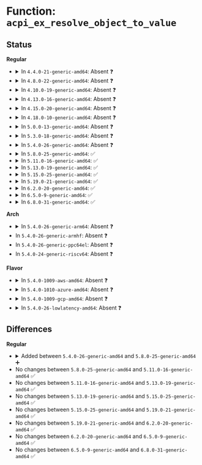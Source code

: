 # Function: <code>acpi_ex_resolve_object_to_value</code>

## Status
<b>Regular</b>
<ul>
<li>
<details>
<summary>In <code>4.4.0-21-generic-amd64</code>: Absent ❓</summary>

```json
{
  "name": "acpi_ex_resolve_object_to_value",
  "collision_type": "Unique Static",
  "inline_type": "Full",
  "funcs": [
    {
      "addr": 18446744071583665084,
      "name": "acpi_ex_resolve_object_to_value",
      "external": false,
      "loc": "drivers/acpi/acpica/exresolv.c:137",
      "file": "drivers/acpi/acpica/exresolv.c",
      "inline": "not declared, inlined",
      "caller_inline": [
        "drivers/acpi/acpica/exresolv.c:acpi_ex_resolve_to_value"
      ],
      "caller_func": []
    }
  ],
  "symbols": []
}
```
</details>
</li>
<li>
<details>
<summary>In <code>4.8.0-22-generic-amd64</code>: Absent ❓</summary>

```json
{
  "name": "acpi_ex_resolve_object_to_value",
  "collision_type": "Unique Static",
  "inline_type": "Full",
  "funcs": [
    {
      "addr": 18446744071583987959,
      "name": "acpi_ex_resolve_object_to_value",
      "external": false,
      "loc": "drivers/acpi/acpica/exresolv.c:137",
      "file": "drivers/acpi/acpica/exresolv.c",
      "inline": "not declared, inlined",
      "caller_inline": [
        "drivers/acpi/acpica/exresolv.c:acpi_ex_resolve_to_value"
      ],
      "caller_func": []
    }
  ],
  "symbols": []
}
```
</details>
</li>
<li>
<details>
<summary>In <code>4.10.0-19-generic-amd64</code>: Absent ❓</summary>

```json
{
  "name": "acpi_ex_resolve_object_to_value",
  "collision_type": "Unique Static",
  "inline_type": "Full",
  "funcs": [
    {
      "addr": 18446744071584129355,
      "name": "acpi_ex_resolve_object_to_value",
      "external": false,
      "loc": "drivers/acpi/acpica/exresolv.c:137",
      "file": "drivers/acpi/acpica/exresolv.c",
      "inline": "not declared, inlined",
      "caller_inline": [
        "drivers/acpi/acpica/exresolv.c:acpi_ex_resolve_to_value"
      ],
      "caller_func": []
    }
  ],
  "symbols": []
}
```
</details>
</li>
<li>
<details>
<summary>In <code>4.13.0-16-generic-amd64</code>: Absent ❓</summary>

```json
{
  "name": "acpi_ex_resolve_object_to_value",
  "collision_type": "Unique Static",
  "inline_type": "Full",
  "funcs": [
    {
      "addr": 18446744071584196469,
      "name": "acpi_ex_resolve_object_to_value",
      "external": false,
      "loc": "drivers/acpi/acpica/exresolv.c:137",
      "file": "drivers/acpi/acpica/exresolv.c",
      "inline": "not declared, inlined",
      "caller_inline": [
        "drivers/acpi/acpica/exresolv.c:acpi_ex_resolve_to_value"
      ],
      "caller_func": []
    }
  ],
  "symbols": []
}
```
</details>
</li>
<li>
<details>
<summary>In <code>4.15.0-20-generic-amd64</code>: Absent ❓</summary>

```json
{
  "name": "acpi_ex_resolve_object_to_value",
  "collision_type": "Unique Static",
  "inline_type": "Full",
  "funcs": [
    {
      "addr": 18446744071584519161,
      "name": "acpi_ex_resolve_object_to_value",
      "external": false,
      "loc": "drivers/acpi/acpica/exresolv.c:137",
      "file": "drivers/acpi/acpica/exresolv.c",
      "inline": "not declared, inlined",
      "caller_inline": [
        "drivers/acpi/acpica/exresolv.c:acpi_ex_resolve_to_value"
      ],
      "caller_func": []
    }
  ],
  "symbols": []
}
```
</details>
</li>
<li>
<details>
<summary>In <code>4.18.0-10-generic-amd64</code>: Absent ❓</summary>

```json
{
  "name": "acpi_ex_resolve_object_to_value",
  "collision_type": "Unique Static",
  "inline_type": "Full",
  "funcs": [
    {
      "addr": 18446744071584743518,
      "name": "acpi_ex_resolve_object_to_value",
      "external": false,
      "loc": "drivers/acpi/acpica/exresolv.c:103",
      "file": "drivers/acpi/acpica/exresolv.c",
      "inline": "not declared, inlined",
      "caller_inline": [
        "drivers/acpi/acpica/exresolv.c:acpi_ex_resolve_to_value"
      ],
      "caller_func": []
    }
  ],
  "symbols": []
}
```
</details>
</li>
<li>
<details>
<summary>In <code>5.0.0-13-generic-amd64</code>: Absent ❓</summary>

```json
{
  "name": "acpi_ex_resolve_object_to_value",
  "collision_type": "Unique Static",
  "inline_type": "Full",
  "funcs": [
    {
      "addr": 18446744071584843308,
      "name": "acpi_ex_resolve_object_to_value",
      "external": false,
      "loc": "drivers/acpi/acpica/exresolv.c:103",
      "file": "drivers/acpi/acpica/exresolv.c",
      "inline": "not declared, inlined",
      "caller_inline": [
        "drivers/acpi/acpica/exresolv.c:acpi_ex_resolve_to_value"
      ],
      "caller_func": []
    }
  ],
  "symbols": []
}
```
</details>
</li>
<li>
<details>
<summary>In <code>5.3.0-18-generic-amd64</code>: Absent ❓</summary>

```json
{
  "name": "acpi_ex_resolve_object_to_value",
  "collision_type": "Unique Static",
  "inline_type": "Full",
  "funcs": [
    {
      "addr": 18446744071585046952,
      "name": "acpi_ex_resolve_object_to_value",
      "external": false,
      "loc": "drivers/acpi/acpica/exresolv.c:103",
      "file": "drivers/acpi/acpica/exresolv.c",
      "inline": "not declared, inlined",
      "caller_inline": [
        "drivers/acpi/acpica/exresolv.c:acpi_ex_resolve_to_value"
      ],
      "caller_func": []
    }
  ],
  "symbols": []
}
```
</details>
</li>
<li>
<details>
<summary>In <code>5.4.0-26-generic-amd64</code>: Absent ❓</summary>

```json
{
  "name": "acpi_ex_resolve_object_to_value",
  "collision_type": "Unique Static",
  "inline_type": "Full",
  "funcs": [
    {
      "addr": 18446744071585183037,
      "name": "acpi_ex_resolve_object_to_value",
      "external": false,
      "loc": "drivers/acpi/acpica/exresolv.c:103",
      "file": "drivers/acpi/acpica/exresolv.c",
      "inline": "not declared, inlined",
      "caller_inline": [
        "drivers/acpi/acpica/exresolv.c:acpi_ex_resolve_to_value"
      ],
      "caller_func": []
    }
  ],
  "symbols": []
}
```
</details>
</li>
<li>
<details>
<summary>In <code>5.8.0-25-generic-amd64</code>: ✅</summary>

```c
acpi_status acpi_ex_resolve_object_to_value(union acpi_operand_object * * stack_ptr, struct acpi_walk_state * walk_state)
```

```json
{
  "name": "acpi_ex_resolve_object_to_value",
  "collision_type": "Unique Static",
  "inline_type": "No",
  "funcs": [
    {
      "addr": 18446744071585888177,
      "name": "acpi_ex_resolve_object_to_value",
      "external": false,
      "loc": "drivers/acpi/acpica/exresolv.c:103",
      "file": "drivers/acpi/acpica/exresolv.c",
      "inline": "seen, unknown",
      "caller_inline": [],
      "caller_func": [
        "drivers/acpi/acpica/exresolv.c:acpi_ex_resolve_to_value"
      ]
    }
  ],
  "symbols": [
    {
      "addr": 18446744071585888177,
      "name": "acpi_ex_resolve_object_to_value",
      "section": ".text",
      "bind": "STB_LOCAL",
      "size": 744
    }
  ]
}
```
</details>
</li>
<li>
<details>
<summary>In <code>5.11.0-16-generic-amd64</code>: ✅</summary>

```c
acpi_status acpi_ex_resolve_object_to_value(union acpi_operand_object * * stack_ptr, struct acpi_walk_state * walk_state)
```

```json
{
  "name": "acpi_ex_resolve_object_to_value",
  "collision_type": "Unique Static",
  "inline_type": "No",
  "funcs": [
    {
      "addr": 18446744071586009530,
      "name": "acpi_ex_resolve_object_to_value",
      "external": false,
      "loc": "drivers/acpi/acpica/exresolv.c:103",
      "file": "drivers/acpi/acpica/exresolv.c",
      "inline": "seen, unknown",
      "caller_inline": [],
      "caller_func": [
        "drivers/acpi/acpica/exresolv.c:acpi_ex_resolve_to_value"
      ]
    }
  ],
  "symbols": [
    {
      "addr": 18446744071586009530,
      "name": "acpi_ex_resolve_object_to_value",
      "section": ".text",
      "bind": "STB_LOCAL",
      "size": 744
    }
  ]
}
```
</details>
</li>
<li>
<details>
<summary>In <code>5.13.0-19-generic-amd64</code>: ✅</summary>

```c
acpi_status acpi_ex_resolve_object_to_value(union acpi_operand_object * * stack_ptr, struct acpi_walk_state * walk_state)
```

```json
{
  "name": "acpi_ex_resolve_object_to_value",
  "collision_type": "Unique Static",
  "inline_type": "No",
  "funcs": [
    {
      "addr": 18446744071585886546,
      "name": "acpi_ex_resolve_object_to_value",
      "external": false,
      "loc": "drivers/acpi/acpica/exresolv.c:103",
      "file": "drivers/acpi/acpica/exresolv.c",
      "inline": "seen, unknown",
      "caller_inline": [],
      "caller_func": [
        "drivers/acpi/acpica/exresolv.c:acpi_ex_resolve_to_value"
      ]
    }
  ],
  "symbols": [
    {
      "addr": 18446744071585886546,
      "name": "acpi_ex_resolve_object_to_value",
      "section": ".text",
      "bind": "STB_LOCAL",
      "size": 744
    }
  ]
}
```
</details>
</li>
<li>
<details>
<summary>In <code>5.15.0-25-generic-amd64</code>: ✅</summary>

```c
acpi_status acpi_ex_resolve_object_to_value(union acpi_operand_object * * stack_ptr, struct acpi_walk_state * walk_state)
```

```json
{
  "name": "acpi_ex_resolve_object_to_value",
  "collision_type": "Unique Static",
  "inline_type": "No",
  "funcs": [
    {
      "addr": 18446744071586374011,
      "name": "acpi_ex_resolve_object_to_value",
      "external": false,
      "loc": "drivers/acpi/acpica/exresolv.c:103",
      "file": "drivers/acpi/acpica/exresolv.c",
      "inline": "seen, unknown",
      "caller_inline": [],
      "caller_func": [
        "drivers/acpi/acpica/exresolv.c:acpi_ex_resolve_to_value"
      ]
    }
  ],
  "symbols": [
    {
      "addr": 18446744071586374011,
      "name": "acpi_ex_resolve_object_to_value",
      "section": ".text",
      "bind": "STB_LOCAL",
      "size": 744
    }
  ]
}
```
</details>
</li>
<li>
<details>
<summary>In <code>5.19.0-21-generic-amd64</code>: ✅</summary>

```c
acpi_status acpi_ex_resolve_object_to_value(union acpi_operand_object * * stack_ptr, struct acpi_walk_state * walk_state)
```

```json
{
  "name": "acpi_ex_resolve_object_to_value",
  "collision_type": "Unique Static",
  "inline_type": "No",
  "funcs": [
    {
      "addr": 18446744071587621773,
      "name": "acpi_ex_resolve_object_to_value",
      "external": false,
      "loc": "drivers/acpi/acpica/exresolv.c:103",
      "file": "drivers/acpi/acpica/exresolv.c",
      "inline": "seen, unknown",
      "caller_inline": [],
      "caller_func": [
        "drivers/acpi/acpica/exresolv.c:acpi_ex_resolve_to_value"
      ]
    }
  ],
  "symbols": [
    {
      "addr": 18446744071587621773,
      "name": "acpi_ex_resolve_object_to_value",
      "section": ".text",
      "bind": "STB_LOCAL",
      "size": 747
    }
  ]
}
```
</details>
</li>
<li>
<details>
<summary>In <code>6.2.0-20-generic-amd64</code>: ✅</summary>

```c
acpi_status acpi_ex_resolve_object_to_value(union acpi_operand_object * * stack_ptr, struct acpi_walk_state * walk_state)
```

```json
{
  "name": "acpi_ex_resolve_object_to_value",
  "collision_type": "Unique Static",
  "inline_type": "No",
  "funcs": [
    {
      "addr": 18446744071588918928,
      "name": "acpi_ex_resolve_object_to_value",
      "external": false,
      "loc": "drivers/acpi/acpica/exresolv.c:103",
      "file": "drivers/acpi/acpica/exresolv.c",
      "inline": "seen, unknown",
      "caller_inline": [],
      "caller_func": [
        "drivers/acpi/acpica/exresolv.c:acpi_ex_resolve_to_value"
      ]
    }
  ],
  "symbols": [
    {
      "addr": 18446744071588918928,
      "name": "acpi_ex_resolve_object_to_value",
      "section": ".text",
      "bind": "STB_LOCAL",
      "size": 806
    }
  ]
}
```
</details>
</li>
<li>
<details>
<summary>In <code>6.5.0-9-generic-amd64</code>: ✅</summary>

```c
acpi_status acpi_ex_resolve_object_to_value(union acpi_operand_object * * stack_ptr, struct acpi_walk_state * walk_state)
```

```json
{
  "name": "acpi_ex_resolve_object_to_value",
  "collision_type": "Unique Static",
  "inline_type": "No",
  "funcs": [
    {
      "addr": 18446744071589208944,
      "name": "acpi_ex_resolve_object_to_value",
      "external": false,
      "loc": "drivers/acpi/acpica/exresolv.c:103",
      "file": "drivers/acpi/acpica/exresolv.c",
      "inline": "seen, unknown",
      "caller_inline": [],
      "caller_func": [
        "drivers/acpi/acpica/exresolv.c:acpi_ex_resolve_to_value"
      ]
    }
  ],
  "symbols": [
    {
      "addr": 18446744071589208944,
      "name": "acpi_ex_resolve_object_to_value",
      "section": ".text",
      "bind": "STB_LOCAL",
      "size": 820
    }
  ]
}
```
</details>
</li>
<li>
<details>
<summary>In <code>6.8.0-31-generic-amd64</code>: ✅</summary>

```c
acpi_status acpi_ex_resolve_object_to_value(union acpi_operand_object * * stack_ptr, struct acpi_walk_state * walk_state)
```

```json
{
  "name": "acpi_ex_resolve_object_to_value",
  "collision_type": "Unique Static",
  "inline_type": "No",
  "funcs": [
    {
      "addr": 18446744071589515456,
      "name": "acpi_ex_resolve_object_to_value",
      "external": false,
      "loc": "drivers/acpi/acpica/exresolv.c:103",
      "file": "drivers/acpi/acpica/exresolv.c",
      "inline": "seen, unknown",
      "caller_inline": [],
      "caller_func": [
        "drivers/acpi/acpica/exresolv.c:acpi_ex_resolve_to_value"
      ]
    }
  ],
  "symbols": [
    {
      "addr": 18446744071589515456,
      "name": "acpi_ex_resolve_object_to_value",
      "section": ".text",
      "bind": "STB_LOCAL",
      "size": 820
    }
  ]
}
```
</details>
</li>
</ul>
<b>Arch</b>
<ul>
<li>
<details>
<summary>In <code>5.4.0-26-generic-arm64</code>: Absent ❓</summary>

```json
{
  "name": "acpi_ex_resolve_object_to_value",
  "collision_type": "Unique Static",
  "inline_type": "Full",
  "funcs": [
    {
      "addr": 18446603336497531412,
      "name": "acpi_ex_resolve_object_to_value",
      "external": false,
      "loc": "drivers/acpi/acpica/exresolv.c:103",
      "file": "drivers/acpi/acpica/exresolv.c",
      "inline": "not declared, inlined",
      "caller_inline": [
        "drivers/acpi/acpica/exresolv.c:acpi_ex_resolve_to_value"
      ],
      "caller_func": []
    }
  ],
  "symbols": []
}
```
</details>
</li>
<li>
In <code>5.4.0-26-generic-armhf</code>: Absent ❓
</li>
<li>
In <code>5.4.0-26-generic-ppc64el</code>: Absent ❓
</li>
<li>
In <code>5.4.0-24-generic-riscv64</code>: Absent ❓
</li>
</ul>
<b>Flavor</b>
<ul>
<li>
<details>
<summary>In <code>5.4.0-1009-aws-amd64</code>: Absent ❓</summary>

```json
{
  "name": "acpi_ex_resolve_object_to_value",
  "collision_type": "Unique Static",
  "inline_type": "Full",
  "funcs": [
    {
      "addr": 18446744071585064579,
      "name": "acpi_ex_resolve_object_to_value",
      "external": false,
      "loc": "drivers/acpi/acpica/exresolv.c:103",
      "file": "drivers/acpi/acpica/exresolv.c",
      "inline": "not declared, inlined",
      "caller_inline": [
        "drivers/acpi/acpica/exresolv.c:acpi_ex_resolve_to_value"
      ],
      "caller_func": []
    }
  ],
  "symbols": []
}
```
</details>
</li>
<li>
<details>
<summary>In <code>5.4.0-1010-azure-amd64</code>: Absent ❓</summary>

```json
{
  "name": "acpi_ex_resolve_object_to_value",
  "collision_type": "Unique Static",
  "inline_type": "Full",
  "funcs": [
    {
      "addr": 18446744071584980091,
      "name": "acpi_ex_resolve_object_to_value",
      "external": false,
      "loc": "drivers/acpi/acpica/exresolv.c:103",
      "file": "drivers/acpi/acpica/exresolv.c",
      "inline": "not declared, inlined",
      "caller_inline": [
        "drivers/acpi/acpica/exresolv.c:acpi_ex_resolve_to_value"
      ],
      "caller_func": []
    }
  ],
  "symbols": []
}
```
</details>
</li>
<li>
<details>
<summary>In <code>5.4.0-1009-gcp-amd64</code>: Absent ❓</summary>

```json
{
  "name": "acpi_ex_resolve_object_to_value",
  "collision_type": "Unique Static",
  "inline_type": "Full",
  "funcs": [
    {
      "addr": 18446744071585134621,
      "name": "acpi_ex_resolve_object_to_value",
      "external": false,
      "loc": "drivers/acpi/acpica/exresolv.c:103",
      "file": "drivers/acpi/acpica/exresolv.c",
      "inline": "not declared, inlined",
      "caller_inline": [
        "drivers/acpi/acpica/exresolv.c:acpi_ex_resolve_to_value"
      ],
      "caller_func": []
    }
  ],
  "symbols": []
}
```
</details>
</li>
<li>
<details>
<summary>In <code>5.4.0-26-lowlatency-amd64</code>: Absent ❓</summary>

```json
{
  "name": "acpi_ex_resolve_object_to_value",
  "collision_type": "Unique Static",
  "inline_type": "Full",
  "funcs": [
    {
      "addr": 18446744071585240781,
      "name": "acpi_ex_resolve_object_to_value",
      "external": false,
      "loc": "drivers/acpi/acpica/exresolv.c:103",
      "file": "drivers/acpi/acpica/exresolv.c",
      "inline": "not declared, inlined",
      "caller_inline": [
        "drivers/acpi/acpica/exresolv.c:acpi_ex_resolve_to_value"
      ],
      "caller_func": []
    }
  ],
  "symbols": []
}
```
</details>
</li>
</ul>

## Differences
<b>Regular</b>
<ul>
<li>
<details>
<summary>Added between <code>5.4.0-26-generic-amd64</code> and <code>5.8.0-25-generic-amd64</code> ➕</summary>

```c
acpi_status acpi_ex_resolve_object_to_value(union acpi_operand_object * * stack_ptr, struct acpi_walk_state * walk_state)
```
</details>
</li>
<li>
No changes between <code>5.8.0-25-generic-amd64</code> and <code>5.11.0-16-generic-amd64</code> ✅
</li>
<li>
No changes between <code>5.11.0-16-generic-amd64</code> and <code>5.13.0-19-generic-amd64</code> ✅
</li>
<li>
No changes between <code>5.13.0-19-generic-amd64</code> and <code>5.15.0-25-generic-amd64</code> ✅
</li>
<li>
No changes between <code>5.15.0-25-generic-amd64</code> and <code>5.19.0-21-generic-amd64</code> ✅
</li>
<li>
No changes between <code>5.19.0-21-generic-amd64</code> and <code>6.2.0-20-generic-amd64</code> ✅
</li>
<li>
No changes between <code>6.2.0-20-generic-amd64</code> and <code>6.5.0-9-generic-amd64</code> ✅
</li>
<li>
No changes between <code>6.5.0-9-generic-amd64</code> and <code>6.8.0-31-generic-amd64</code> ✅
</li>
</ul>
